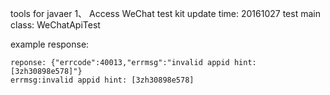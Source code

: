 tools for javaer
1、 Access WeChat test kit 
   update time: 20161027
   test main class: WeChatApiTest
   
   example response:

	reponse: {"errcode":40013,"errmsg":"invalid appid hint: [3zh30898e578]"}
	errmsg:invalid appid hint: [3zh30898e578]

